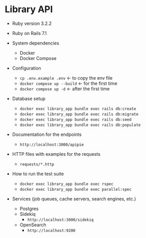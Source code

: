 # Library API

* Ruby version 3.2.2
* Ruby on Rails 7.1

* System dependencies
  * Docker
  * Docker Compose

* Configuration
  * `cp .env.example .env` <- to copy the env file
  * `docker compose up --build` <- for the first time
  * `docker compose up -d` <- after the first time

* Database setup
  * `docker exec library_app bundle exec rails db:create`
  * `docker exec library_app bundle exec rails db:migrate`
  * `docker exec library_app bundle exec rails db:seed`
  * `docker exec library_app bundle exec rails db:populate`

* Documentation for the endpoints
  * `http://localhost:3000/apipie`

* HTTP files with examples for the requests
  * `requests/*.http`

* How to run the test suite
  * `docker exec library_app bundle exec rspec`
  * `docker exec library_app bundle exec parallel:spec`

* Services (job queues, cache servers, search engines, etc.)
  * Postgres
  * Sidekiq
    * `http://localhost:3000/sidekiq`
  * OpenSearch
    * `http://localhost:9200`
